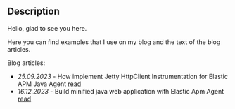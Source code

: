 ## Description
Hello, glad to see you here.

Here you can find examples that I use on my blog 
and the text of the blog articles.

Blog articles:
- *25.09.2023* - How implement Jetty HttpClient Instrumentation for Elastic APM Java Agent [read](blogs/00_jetty_instrumentation_en.md)
- *16.12.2023* - Build minified java web application with Elastic Apm Agent [read](blogs/01_custom_jre_spring_with_apm_agent_java17.md)
